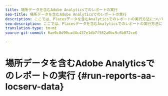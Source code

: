 ```yaml
---
title: 場所データを含むAdobe Analyticsでのレポートの実行
seo-title: 場所データを含むAdobe Analyticsでのレポートの実行
description: ここでは、Placesデータを含むAnalyticsでのレポートの実行方法について説明します。
seo-description: ここでは、Placesデータを含むAnalyticsでのレポートの実行方法について説明します。
translation-type: tm+mt
source-git-commit: 6ae0c8d90cad4c437e1db7f562a0bc9c6b072ce6

---
```



# 場所データを含むAdobe Analyticsでのレポートの実行 {#run-reports-aa-locserv-data}


